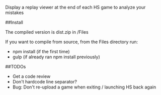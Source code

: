 Display a replay viewer at the end of each HS game to analyze your mistakes

##Install

The compiled version is dist.zip in /Files

If you want to compile from source, from the Files directory run:
* npm install (if the first time)
* gulp (if already ran npm install previously)

##TODOs

* Get a code review
* Don't hardcode line separator?
* Bug: Don't re-upload a game when exiting / launching HS back again 

